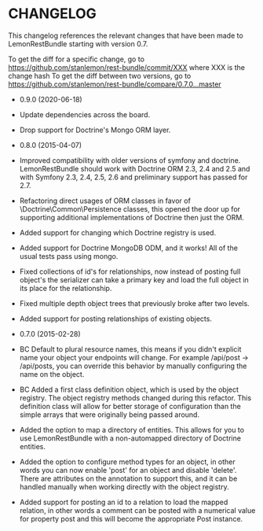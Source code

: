 CHANGELOG
===================

This changelog references the relevant changes that have been made to LemonRestBundle starting with version 0.7.

To get the diff for a specific change, go to https://github.com/stanlemon/rest-bundle/commit/XXX where XXX is the change hash
To get the diff between two versions, go to https://github.com/stanlemon/rest-bundle/compare/0.7.0...master

* 0.9.0 (2020-06-18)
 * Update dependencies across the board.
 * Drop support for Doctrine's Mongo ORM layer.

* 0.8.0 (2015-04-07)
 * Improved compatibility with older versions of symfony and doctrine. LemonRestBundle should work with Doctrine ORM 2.3, 2.4 and 2.5 and with Symfony 2.3, 2.4, 2.5, 2.6 and preliminary support has passed for 2.7.
 * Refactoring direct usages of ORM classes in favor of \Doctrine\Common\Persistence classes, this opened the door up for supporting additional implementations of Doctrine then just the ORM.
 * Added support for changing which Doctrine registry is used.
 * Added support for Doctrine MongoDB ODM, and it works! All of the usual tests pass using mongo.
 * Fixed collections of id's for relationships, now instead of posting full object's the serializer can take a primary key and load the full object in its place for the relationship.
 * Fixed multiple depth object trees that previously broke after two levels.
 * Added support for posting relationships of existing objects.

* 0.7.0 (2015-02-28)
 * BC Default to plural resource names, this means if you didn't explicit name your object your endpoints will change. For example /api/post -> /api/posts, you can override this behavior by manually configuring the name on the object.
 * BC Added a first class definition object, which is used by the object registry. The object registry methods changed during this refactor. This definition class will allow for better storage of configuration than the simple arrays that were originally being passed around.
 * Added the option to map a directory of entities. This allows for you to use LemonRestBundle with a non-automapped directory of Doctrine entities.
 * Added the option to configure method types for an object, in other words you can now enable 'post' for an object and disable 'delete'. There are attributes on the annotation to support this, and it can be handled manually when working directly with the object registry.
 * Added support for posting an id to a relation to load the mapped relation, in other words a comment can be posted with a numerical value for property post and this will become the appropriate Post instance.
